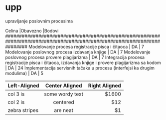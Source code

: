 # upp
upravljanje poslovnim procesima

Celina																								|Obavezno	|Bodovi
########################################################################################################################
Modelovanje procesa registracije pisca i čitaoca													|	DA		|	7
Modelovanje poslovnog procesa izdavanja knjige														|	DA		|	7
Modelovanje poslovnog procesa provere plagijarizma													|	DA		|	7
Integracija procesa registracije pisca i čitaoca, izdavanja knjige i provere plagijarizma sa kodom	|	DA		|	24
Implementacija servisnih tačaka u procesu (interfejsi ka drugim modulima)							|	DA		|	5


| Left-Aligned  | Center Aligned  | Right Aligned |
| :------------ |:---------------:| -----:|
| col 3 is      | some wordy text | $1600 |
| col 2 is      | centered        |   $12 |
| zebra stripes | are neat        |    $1 |
